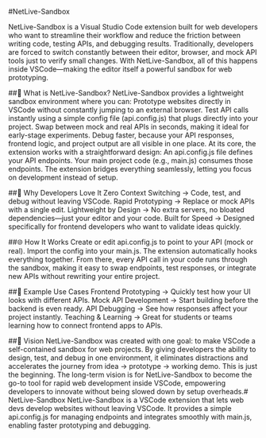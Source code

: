 #NetLive-Sandbox

NetLive-Sandbox is a Visual Studio Code extension built for web developers who want to streamline their workflow and reduce the friction between writing code, testing APIs, and debugging results. Traditionally, developers are forced to switch constantly between their editor, browser, and mock API tools just to verify small changes. With NetLive-Sandbox, all of this happens inside VSCode—making the editor itself a powerful sandbox for web prototyping.

##🚀 What is NetLive-Sandbox?
NetLive-Sandbox provides a lightweight sandbox environment where you can:
Prototype websites directly in VSCode without constantly jumping to an external browser.
Test API calls instantly using a simple config file (api.config.js) that plugs directly into your project.
Swap between mock and real APIs in seconds, making it ideal for early-stage experiments.
Debug faster, because your API responses, frontend logic, and project output are all visible in one place.
At its core, the extension works with a straightforward design:
An api.config.js file defines your API endpoints.
Your main project code (e.g., main.js) consumes those endpoints.
The extension bridges everything seamlessly, letting you focus on development instead of setup.

##🔑 Why Developers Love It
Zero Context Switching → Code, test, and debug without leaving VSCode.
Rapid Prototyping → Replace or mock APIs with a single edit.
Lightweight by Design → No extra servers, no bloated dependencies—just your editor and your code.
Built for Speed → Designed specifically for frontend developers who want to validate ideas quickly.

##🌐 How It Works
Create or edit api.config.js to point to your API (mock or real).
Import the config into your main.js.
The extension automatically hooks everything together.
From there, every API call in your code runs through the sandbox, making it easy to swap endpoints, test responses, or integrate new APIs without rewriting your entire project.

##🧩 Example Use Cases
Frontend Prototyping → Quickly test how your UI looks with different APIs.
Mock API Development → Start building before the backend is even ready.
API Debugging → See how responses affect your project instantly.
Teaching & Learning → Great for students or teams learning how to connect frontend apps to APIs.

##🎯 Vision
NetLive-Sandbox was created with one goal: to make VSCode a self-contained sandbox for web projects. By giving developers the ability to design, test, and debug in one environment, it eliminates distractions and accelerates the journey from idea → prototype → working demo.
This is just the beginning. The long-term vision is for NetLive-Sandbox to become the go-to tool for rapid web development inside VSCode, empowering developers to innovate without being slowed down by setup overheads.# NetLive-Sandbox
NetLive-Sandbox is a VSCode extension that lets web devs develop websites without leaving VSCode. It provides a simple api.config.js for managing endpoints and integrates smoothly with main.js, enabling faster prototyping and debugging.
